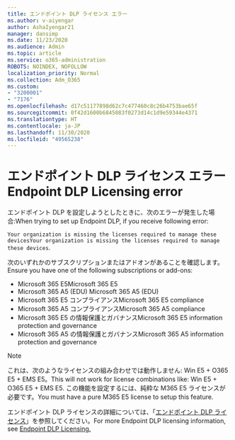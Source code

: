```yaml
---
title: エンドポイント DLP ライセンス エラー
ms.author: v-aiyengar
author: AshaIyengar21
manager: dansimp
ms.date: 11/23/2020
ms.audience: Admin
ms.topic: article
ms.service: o365-administration
ROBOTS: NOINDEX, NOFOLLOW
localization_priority: Normal
ms.collection: Adm_O365
ms.custom:
- "3200001"
- "7176"
ms.openlocfilehash: d17c51177898d62c7c477460c8c26b4753bae65f
ms.sourcegitcommit: 0f42d1600b6845083f0273d14c1d9e59344e4371
ms.translationtype: HT
ms.contentlocale: ja-JP
ms.lasthandoff: 11/30/2020
ms.locfileid: "49565238"
---
```

# <a name="endpoint-dlp-licensing-error"></a><span data-ttu-id="70841-102">エンドポイント DLP ライセンス エラー</span><span class="sxs-lookup"><span data-stu-id="70841-102">Endpoint DLP Licensing error</span></span>

<span data-ttu-id="70841-103">エンドポイント DLP を設定しようとしたときに、次のエラーが発生した場合:</span><span class="sxs-lookup"><span data-stu-id="70841-103">When trying to set up Endpoint DLP, if you receive following error:</span></span>

<span data-ttu-id="70841-104">`Your organization is missing the licenses required to manage these devices`</span><span class="sxs-lookup"><span data-stu-id="70841-104">`Your organization is missing the licenses required to manage these devices`.</span></span>

<span data-ttu-id="70841-105">次のいずれかのサブスクリプションまたはアドオンがあることを確認します。</span><span class="sxs-lookup"><span data-stu-id="70841-105">Ensure you have one of the following subscriptions or add-ons:</span></span>

- <span data-ttu-id="70841-106">Microsoft 365 E5</span><span class="sxs-lookup"><span data-stu-id="70841-106">Microsoft 365 E5</span></span>
- <span data-ttu-id="70841-107">Microsoft 365 A5 (EDU) </span><span class="sxs-lookup"><span data-stu-id="70841-107">Microsoft 365 A5 (EDU)</span></span>
- <span data-ttu-id="70841-108">Microsoft 365 E5 コンプライアンス</span><span class="sxs-lookup"><span data-stu-id="70841-108">Microsoft 365 E5 compliance</span></span>
- <span data-ttu-id="70841-109">Microsoft 365 A5 コンプライアンス</span><span class="sxs-lookup"><span data-stu-id="70841-109">Microsoft 365 A5 compliance</span></span>
- <span data-ttu-id="70841-110">Microsoft 365 E5 の情報保護とガバナンス</span><span class="sxs-lookup"><span data-stu-id="70841-110">Microsoft 365 E5 information protection and governance</span></span>
- <span data-ttu-id="70841-111">Microsoft 365 A5 の情報保護とガバナンス</span><span class="sxs-lookup"><span data-stu-id="70841-111">Microsoft 365 A5 information protection and governance</span></span>

> [!NOTE]
> <span data-ttu-id="70841-112">これは、次のようなライセンスの組み合わせでは動作しません: Win E5 + O365 E5 + EMS E5。</span><span class="sxs-lookup"><span data-stu-id="70841-112">This will not work for license combinations like: Win E5 + O365 E5 +  EMS E5.</span></span> <span data-ttu-id="70841-113">この機能を設定するには、純粋な M365 E5 ライセンスが必要です。</span><span class="sxs-lookup"><span data-stu-id="70841-113">You must have a pure M365 E5 license to setup this feature.</span></span>

<span data-ttu-id="70841-114">エンドポイント DLP ライセンスの詳細については、「[エンドポイント DLP ライセンス](https://docs.microsoft.com/microsoft-365/compliance/endpoint-dlp-getting-started#onboarding-devices-into-device-management)」を参照してください。</span><span class="sxs-lookup"><span data-stu-id="70841-114">For more Endpoint DLP licensing information, see [Endpoint DLP Licensing.](https://docs.microsoft.com/microsoft-365/compliance/endpoint-dlp-getting-started#onboarding-devices-into-device-management)</span></span>
